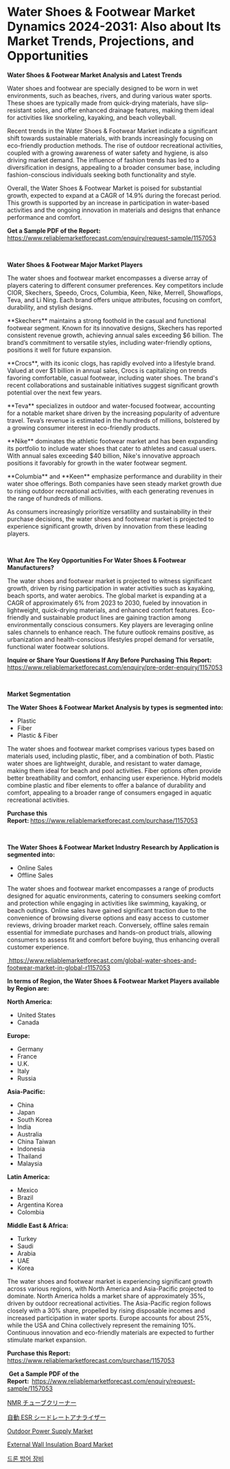 <p><h1>Water Shoes & Footwear Market Dynamics 2024-2031: Also about Its Market Trends, Projections, and Opportunities</h1></p><p><strong>Water Shoes & Footwear Market Analysis and Latest Trends</strong></p>
<p><p>Water shoes and footwear are specially designed to be worn in wet environments, such as beaches, rivers, and during various water sports. These shoes are typically made from quick-drying materials, have slip-resistant soles, and offer enhanced drainage features, making them ideal for activities like snorkeling, kayaking, and beach volleyball. </p><p>Recent trends in the Water Shoes & Footwear Market indicate a significant shift towards sustainable materials, with brands increasingly focusing on eco-friendly production methods. The rise of outdoor recreational activities, coupled with a growing awareness of water safety and hygiene, is also driving market demand. The influence of fashion trends has led to a diversification in designs, appealing to a broader consumer base, including fashion-conscious individuals seeking both functionality and style.</p><p>Overall, the Water Shoes & Footwear Market is poised for substantial growth, expected to expand at a CAGR of 14.9% during the forecast period. This growth is supported by an increase in participation in water-based activities and the ongoing innovation in materials and designs that enhance performance and comfort.</p></p>
<p><strong>Get a Sample PDF of the Report:&nbsp;</strong> <a href="https://www.reliablemarketforecast.com/enquiry/request-sample/1157053">https://www.reliablemarketforecast.com/enquiry/request-sample/1157053</a></p>
<p>&nbsp;</p>
<p><strong>Water Shoes & Footwear Major Market Players</strong></p>
<p><p>The water shoes and footwear market encompasses a diverse array of players catering to different consumer preferences. Key competitors include CIOR, Skechers, Speedo, Crocs, Columbia, Keen, Nike, Merrell, Showaflops, Teva, and Li Ning. Each brand offers unique attributes, focusing on comfort, durability, and stylish designs.</p><p>**Skechers** maintains a strong foothold in the casual and functional footwear segment. Known for its innovative designs, Skechers has reported consistent revenue growth, achieving annual sales exceeding $6 billion. The brand’s commitment to versatile styles, including water-friendly options, positions it well for future expansion.</p><p>**Crocs**, with its iconic clogs, has rapidly evolved into a lifestyle brand. Valued at over $1 billion in annual sales, Crocs is capitalizing on trends favoring comfortable, casual footwear, including water shoes. The brand's recent collaborations and sustainable initiatives suggest significant growth potential over the next few years.</p><p>**Teva** specializes in outdoor and water-focused footwear, accounting for a notable market share driven by the increasing popularity of adventure travel. Teva’s revenue is estimated in the hundreds of millions, bolstered by a growing consumer interest in eco-friendly products.</p><p>**Nike** dominates the athletic footwear market and has been expanding its portfolio to include water shoes that cater to athletes and casual users. With annual sales exceeding $40 billion, Nike's innovative approach positions it favorably for growth in the water footwear segment.</p><p>**Columbia** and **Keen** emphasize performance and durability in their water shoe offerings. Both companies have seen steady market growth due to rising outdoor recreational activities, with each generating revenues in the range of hundreds of millions.</p><p>As consumers increasingly prioritize versatility and sustainability in their purchase decisions, the water shoes and footwear market is projected to experience significant growth, driven by innovation from these leading players.</p></p>
<p>&nbsp;</p>
<p><strong>What Are The Key Opportunities For Water Shoes & Footwear Manufacturers?</strong></p>
<p><p>The water shoes and footwear market is projected to witness significant growth, driven by rising participation in water activities such as kayaking, beach sports, and water aerobics. The global market is expanding at a CAGR of approximately 6% from 2023 to 2030, fueled by innovation in lightweight, quick-drying materials, and enhanced comfort features. Eco-friendly and sustainable product lines are gaining traction among environmentally conscious consumers. Key players are leveraging online sales channels to enhance reach. The future outlook remains positive, as urbanization and health-conscious lifestyles propel demand for versatile, functional water footwear solutions.</p></p>
<p><strong>Inquire or Share Your Questions If Any Before Purchasing This Report:</strong> <a href="https://www.reliablemarketforecast.com/enquiry/pre-order-enquiry/1157053">https://www.reliablemarketforecast.com/enquiry/pre-order-enquiry/1157053</a></p>
<p>&nbsp;</p>
<p><strong>Market Segmentation</strong></p>
<p><strong>The Water Shoes & Footwear Market Analysis by types is segmented into:</strong></p>
<p><ul><li>Plastic</li><li>Fiber</li><li>Plastic & Fiber</li></ul></p>
<p><p>The water shoes and footwear market comprises various types based on materials used, including plastic, fiber, and a combination of both. Plastic water shoes are lightweight, durable, and resistant to water damage, making them ideal for beach and pool activities. Fiber options often provide better breathability and comfort, enhancing user experience. Hybrid models combine plastic and fiber elements to offer a balance of durability and comfort, appealing to a broader range of consumers engaged in aquatic recreational activities.</p></p>
<p><strong>Purchase this Report:&nbsp;</strong><a href="https://www.reliablemarketforecast.com/purchase/1157053">https://www.reliablemarketforecast.com/purchase/1157053</a></p>
<p>&nbsp;</p>
<p><strong>The Water Shoes & Footwear Market Industry Research by Application is segmented into:</strong></p>
<p><ul><li>Online Sales</li><li>Offline Sales</li></ul></p>
<p><p>The water shoes and footwear market encompasses a range of products designed for aquatic environments, catering to consumers seeking comfort and protection while engaging in activities like swimming, kayaking, or beach outings. Online sales have gained significant traction due to the convenience of browsing diverse options and easy access to customer reviews, driving broader market reach. Conversely, offline sales remain essential for immediate purchases and hands-on product trials, allowing consumers to assess fit and comfort before buying, thus enhancing overall customer experience.</p></p>
<p><a href="https://www.reliablemarketforecast.com/global-water-shoes-and-footwear-market-in-global-r1157053">&nbsp;https://www.reliablemarketforecast.com/global-water-shoes-and-footwear-market-in-global-r1157053</a></p>
<p><strong>In terms of Region, the Water Shoes & Footwear Market Players available by Region are:</strong></p>
<p>
    <p> <strong> North America: </strong>
        <ul>
            <li>United States</li>
            <li>Canada</li>
        </ul>
        </p> 
    <p> <strong> Europe: </strong>
        <ul>
            <li>Germany</li>
            <li>France</li>
            <li>U.K.</li>
            <li>Italy</li>
            <li>Russia</li>
        </ul>
        </p> 
    <p> <strong> Asia-Pacific: </strong>
        <ul>
            <li>China</li>
            <li>Japan</li>
            <li>South Korea</li>
            <li>India</li>
            <li>Australia</li>
            <li>China Taiwan</li>
            <li>Indonesia</li>
            <li>Thailand</li>
            <li>Malaysia</li>
        </ul>
        </p> 
    <p> <strong> Latin America: </strong>
        <ul>
            <li>Mexico</li>
            <li>Brazil</li>
            <li>Argentina Korea</li>
            <li>Colombia</li>
        </ul>
        </p> 
    <p> <strong> Middle East & Africa: </strong>
        <ul>
            <li>Turkey</li>
            <li>Saudi</li>
            <li>Arabia</li>
            <li>UAE</li>
            <li>Korea</li>
        </ul>
    </p>
    </p>
<p><p>The water shoes and footwear market is experiencing significant growth across various regions, with North America and Asia-Pacific projected to dominate. North America holds a market share of approximately 35%, driven by outdoor recreational activities. The Asia-Pacific region follows closely with a 30% share, propelled by rising disposable incomes and increased participation in water sports. Europe accounts for about 25%, while the USA and China collectively represent the remaining 10%. Continuous innovation and eco-friendly materials are expected to further stimulate market expansion.</p></p>
<p><strong>Purchase this Report: </strong><a href="https://www.reliablemarketforecast.com/purchase/1157053">https://www.reliablemarketforecast.com/purchase/1157053</a></p>
<p>&nbsp;<strong>Get a Sample PDF of the Report:&nbsp;&nbsp;</strong><a href="https://www.reliablemarketforecast.com/enquiry/request-sample/1157053">https://www.reliablemarketforecast.com/enquiry/request-sample/1157053</a></p>
<p><strong></strong></p>
<p><p><a href="https://medium.com/@marcus7cekruer/nmr-tube-cleaner-market-%E3%81%AE%E3%82%B0%E3%83%AD%E3%83%BC%E3%83%90%E3%83%AB%E5%B8%82%E5%A0%B4%E6%A6%82%E8%A6%81%E3%81%AF-%E4%B8%96%E7%95%8C%E3%81%8A%E3%82%88%E3%81%B3%E4%B8%BB%E8%A6%81%E5%B8%82%E5%A0%B4%E3%81%AB%E3%81%8A%E3%81%91%E3%82%8B%E6%A5%AD%E7%95%8C%E3%81%AB%E5%BD%B1%E9%9F%BF%E3%82%92%E4%B8%8E%E3%81%88%E3%82%8B%E4%B8%BB%E8%A6%81%E3%81%AA%E3%83%88%E3%83%AC%E3%83%B3%E3%83%89%E3%81%AB%E3%81%A4%E3%81%84%E3%81%A6-%E7%8B%AC%E8%87%AA%E3%81%AE%E8%A6%96%E7%82%B9%E3%82%92%E6%8F%90%E4%BE%9B%E3%81%97%E3%81%BE%E3%81%99-4ffd6e89e085">NMR チューブクリーナー</a></p><p><a href="https://medium.com/@marcus7cekruer/automated-esr-sed-rate-analyzer-market-%E3%81%AF-%E3%82%B3%E3%82%B9%E3%83%88%E7%AE%A1%E7%90%86%E3%81%A8%E5%8A%B9%E7%8E%87%E5%90%91%E4%B8%8A%E3%82%92%E5%84%AA%E5%85%88%E3%81%97%E3%81%BE%E3%81%99-%E3%81%95%E3%82%89%E3%81%AB-%E5%A0%B1%E5%91%8A%E6%9B%B8%E3%81%AF%E5%B8%82%E5%A0%B4%E3%81%AE%E9%9C%80%E8%A6%81%E9%9D%A2%E3%81%A8%E4%BE%9B%E7%B5%A6%E9%9D%A2%E3%81%AE%E4%B8%A1%E6%96%B9%E3%82%92%E3%82%AB%E3%83%90%E3%83%BC%E3%81%97%E3%81%A6%E3%81%84%E3%81%BE%E3%81%99-3ae8226b531c">自動 ESR シードレートアナライザー</a></p><p><a href="https://www.linkedin.com/pulse/evaluating-global-outdoor-power-supply-market-trends-ziphe?trackingId=3cDppVpRQ6ORwdzgpiikgw%3D%3D">Outdoor Power Supply Market</a></p><p><a href="https://issuu.com/reportprime-2/docs/external-wall-insulation-board-mark_3111cef27a38dc">External Wall Insulation Board Market</a></p><p><a href="https://medium.com/@trevervon2023/%EB%93%9C%EB%A1%A0-%EB%B0%A9%EC%96%B4-%EC%9E%A5%EB%B9%84-%EC%8B%9C%EC%9E%A5-%EC%A0%84%EB%A7%9D-%EB%B0%8F-%EC%8B%9C%EC%9E%A5-%EC%A0%90%EC%9C%A0%EC%9C%A8-%EB%B6%84%EC%84%9D-%EC%84%B1%EC%9E%A5-%EC%B6%94%EC%84%B8-%EB%B0%8F-%EC%8B%9C%EC%9E%A5-%EC%98%88%EC%B8%A1-2024-2031-73db652ab72e">드론 방어 장비</a></p></p>